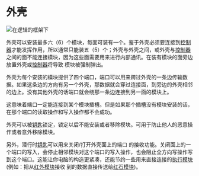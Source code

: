 # 外壳
![在逻辑的框架下](item:tis3d:casing)

外壳可以安装最多六（6）个模块，每面可装有一个。鉴于外壳必须要连接到[控制器](controller.md)才能发挥作用，所以通常只能装五（5）个；外壳与外壳之间，或外壳与[控制器](controller.md)之间的面不能连接模块，因为这些面需要用来进行内部通讯。在装有模块的面旁边放置外壳或[控制器](controller.md)将导致 模块被强制弹出。

外壳为每个安装的模块提供了四个端口，端口可以用来跨过外壳的一条边传输数据。如果这条边的方向有另一个外壳，那数据就会穿过连接面，到旁边的外壳相邻的边上。没有其他外壳的话端口就会绕那一条边连接到另一面的模块上。

这意味着端口一定能连接到某个模块插槽。但是如果那个插槽没有模块安装的话，在那个端口的读取操作和写入操作都不会成功。

外壳可以被[钥匙](../item/key.md)锁定，锁定以后不能安装或者移除模块。可用于防止他人的恶意操作或者意外移除模块。

另外，潜行时[钥匙](../item/key.md)可以用来关闭/打开外壳面上的端口 的接收功能。关闭面上的一个端口的写入，会停止相邻模块对这个端口的写入操作，也会阻止全方向写操作写到这个端口。这能让你电脑的构造更紧凑，还能节约一些用来直接连接的[执行模块](../item/execution_module.md)(例如：把从[红外模块](../item/infrared_module.md)接收 到的数据直接传送给[红石模块](../item/redstone_module.md))。
